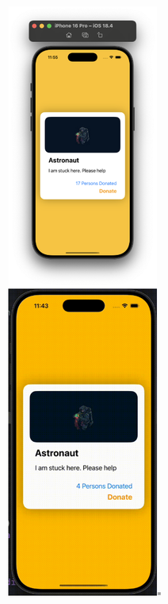 <img src="https://github.com/PiyushJT/iOS-Notes/raw/refs/heads/main/ss.png" alt="Screen Shot" width="300"/>
<img src="https://github.com/PiyushJT/iOS-Notes/raw/refs/heads/main/rec.gif" alt="Screen Shot" width="300"/>=
